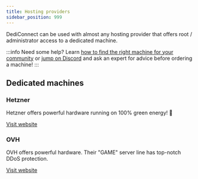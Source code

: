 ```yaml
---
title: Hosting providers
sidebar_position: 999
---
```


DediConnect can be used with almost any hosting provider that offers root / administrator access to a dedicated machine.

:::info Need some help?
Learn [how to find the right machine for your community](/getting_started/dediconnect/getting_started#what-machine-specs-do-you-need) or [jump on Discord](https://www.gameserverapp.com/join-discord) and ask an expert for advice before ordering a machine!
:::

## Dedicated machines

### Hetzner
Hetzner offers powerful hardware running on 100% green energy! 💚

[Visit website](https://www.hetzner.com/dedicated-rootserver?freq_from=3.5&ram_from=64&drive_type=nvme)

### OVH
OVH offers powerful hardware. Their "GAME" server line has top-notch DDoS protection.

[Visit website](https://www.ovhcloud.com/en/bare-metal/game/prices/)